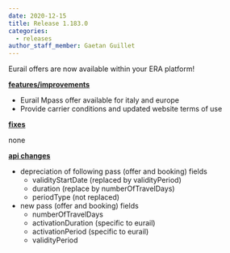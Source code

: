 ```yaml
---
date: 2020-12-15
title: Release 1.183.0
categories:
  - releases
author_staff_member: Gaetan Guillet
---
```

Eurail offers are now available within your ERA platform!

<!--more-->

**<u>features/improvements</u>**

- Eurail Mpass offer available for italy and europe
- Provide carrier conditions and updated website terms of use 

**<u>fixes</u>**

none

**<u>api changes</u>**

- depreciation of following pass (offer and booking) fields
    - validityStartDate (replaced by validityPeriod)
    - duration (replace by numberOfTravelDays)
    - periodType (not replaced) 
- new pass (offer and booking) fields 
    - numberOfTravelDays
    - activationDuration (specific to eurail)
    - activationPeriod (specific to eurail)
    - validityPeriod 


  
